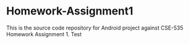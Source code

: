 Homework-Assignment1
====================

This is the source code repository for Android project against CSE-535 Homework Assignment 1. Test